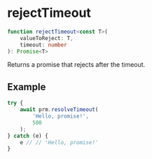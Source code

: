 # rejectTimeout

```ts
function rejectTimeout<const T>(
    valueToReject: T,
    timeout: number
): Promise<T>
```

Returns a promise that rejects after the timeout.

## Example

```ts
try {
    await prm.resolveTimeout(
        'Hello, promise!',
        500
    );
} catch (e) {
    e // // 'Hello, promise!' 
}
```
